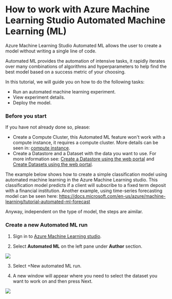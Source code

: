 # How to work with Azure Machine Learning Studio Automated Machine Learning (ML)

Azure Machine Learning Studio Automated ML allows the user to create a model without writing a single line of code.

Automated ML provides the automation of intensive tasks, it rapidly iterates over many combinations of algorithms and hyperparameters to help find the best model based on a success metric of your choosing.

In this tutorial, we will guide you on how to do the following tasks:

* Run an automated machine learning experiment.
* View experiment details.
* Deploy the model.


### Before you start

If you have not already done so, please:

* Create a Compute Cluster, this Automated ML feature won't work with a compute instance, it requires a compute cluster. More details can be seen in: [compute instance](https://github.com/felicity-borg/Getting-Started-On-Azure-ML/blob/main/Azure-ML-Studio.md).
* Create a Datastore and a Dataset with the data you want to use. For more information see: [Create a Datastore using the web portal](https://github.com/felicity-borg/Getting-Started-On-Azure-ML/blob/main/Work-With-Data-in-Azure-ML.md) and [Create Datasets using the web portal](https://github.com/felicity-borg/Getting-Started-On-Azure-ML/blob/main/Work-With-Data-in-Azure-ML-Datasets.md).

The example below shows how to create a simple classification model using automated machine learning in the Azure Machine Learning studio. This classification model predicts if a client will subscribe to a fixed term deposit with a financial institution.
Another example, using time-series forecasting model can be seen here: https://docs.microsoft.com/en-us/azure/machine-learning/tutorial-automated-ml-forecast

Anyway, independent on the type of model, the steps are aimilar.

### Create a new Automated ML run

1. Sign in to [Azure Machine Learning studio](https://ml.azure.com/).

2. Select **Automated ML** on the left pane under **Author** section.

![](https://github.com/felicity-borg/Getting-Started-On-Azure-ML/blob/main/Images/automatedml1.PNG)

3. Select +New automated ML run.

4. A new window will appear where you need to select the dataset you want to work on and then press Next.

![](https://github.com/felicity-borg/Getting-Started-On-Azure-ML/blob/main/Images/automatedml2.PNG)
